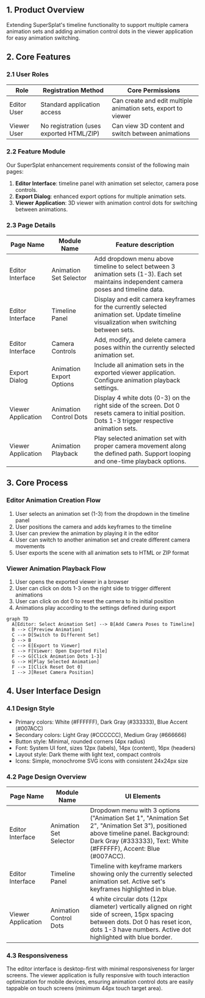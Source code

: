 ## 1. Product Overview
Extending SuperSplat's timeline functionality to support multiple camera animation sets and adding animation control dots in the viewer application for easy animation switching.

## 2. Core Features

### 2.1 User Roles
| Role | Registration Method | Core Permissions |
|------|---------------------|------------------|
| Editor User | Standard application access | Can create and edit multiple animation sets, export to viewer |
| Viewer User | No registration (uses exported HTML/ZIP) | Can view 3D content and switch between animations |

### 2.2 Feature Module
Our SuperSplat enhancement requirements consist of the following main pages:
1. **Editor Interface**: timeline panel with animation set selector, camera pose controls.
2. **Export Dialog**: enhanced export options for multiple animation sets.
3. **Viewer Application**: 3D viewer with animation control dots for switching between animations.

### 2.3 Page Details
| Page Name | Module Name | Feature description |
|-----------|-------------|---------------------|
| Editor Interface | Animation Set Selector | Add dropdown menu above timeline to select between 3 animation sets (1-3). Each set maintains independent camera poses and timeline data. |
| Editor Interface | Timeline Panel | Display and edit camera keyframes for the currently selected animation set. Update timeline visualization when switching between sets. |
| Editor Interface | Camera Controls | Add, modify, and delete camera poses within the currently selected animation set. |
| Export Dialog | Animation Export Options | Include all animation sets in the exported viewer application. Configure animation playback settings. |
| Viewer Application | Animation Control Dots | Display 4 white dots (0-3) on the right side of the screen. Dot 0 resets camera to initial position. Dots 1-3 trigger respective animation sets. |
| Viewer Application | Animation Playback | Play selected animation set with proper camera movement along the defined path. Support looping and one-time playback options. |

## 3. Core Process

### Editor Animation Creation Flow
1. User selects an animation set (1-3) from the dropdown in the timeline panel
2. User positions the camera and adds keyframes to the timeline
3. User can preview the animation by playing it in the editor
4. User can switch to another animation set and create different camera movements
5. User exports the scene with all animation sets to HTML or ZIP format

### Viewer Animation Playback Flow
1. User opens the exported viewer in a browser
2. User can click on dots 1-3 on the right side to trigger different animations
3. User can click on dot 0 to reset the camera to its initial position
4. Animations play according to the settings defined during export

```mermaid
graph TD
  A[Editor: Select Animation Set] --> B[Add Camera Poses to Timeline]
  B --> C[Preview Animation]
  C --> D[Switch to Different Set]
  D --> B
  C --> E[Export to Viewer]
  E --> F[Viewer: Open Exported File]
  F --> G[Click Animation Dots 1-3]
  G --> H[Play Selected Animation]
  F --> I[Click Reset Dot 0]
  I --> J[Reset Camera Position]
```

## 4. User Interface Design

### 4.1 Design Style
- Primary colors: White (#FFFFFF), Dark Gray (#333333), Blue Accent (#007ACC)
- Secondary colors: Light Gray (#CCCCCC), Medium Gray (#666666)
- Button style: Minimal, rounded corners (4px radius)
- Font: System UI font, sizes 12px (labels), 14px (content), 16px (headers)
- Layout style: Dark theme with light text, compact controls
- Icons: Simple, monochrome SVG icons with consistent 24x24px size

### 4.2 Page Design Overview

| Page Name | Module Name | UI Elements |
|-----------|-------------|-------------|
| Editor Interface | Animation Set Selector | Dropdown menu with 3 options ("Animation Set 1", "Animation Set 2", "Animation Set 3"), positioned above timeline panel. Background: Dark Gray (#333333), Text: White (#FFFFFF), Accent: Blue (#007ACC). |
| Editor Interface | Timeline Panel | Timeline with keyframe markers showing only the currently selected animation set. Active set's keyframes highlighted in blue. |
| Viewer Application | Animation Control Dots | 4 white circular dots (12px diameter) vertically aligned on right side of screen, 15px spacing between dots. Dot 0 has reset icon, dots 1-3 have numbers. Active dot highlighted with blue border. |

### 4.3 Responsiveness
The editor interface is desktop-first with minimal responsiveness for larger screens. The viewer application is fully responsive with touch interaction optimization for mobile devices, ensuring animation control dots are easily tappable on touch screens (minimum 44px touch target area).